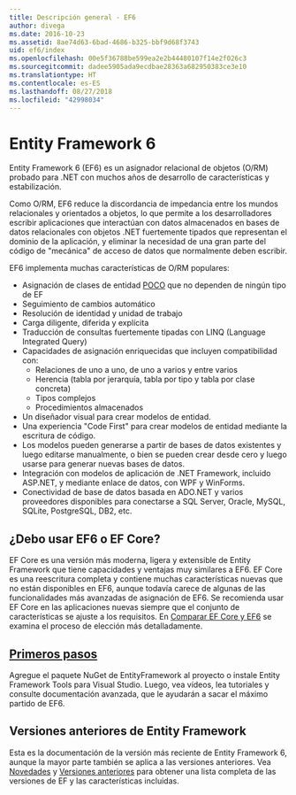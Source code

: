 ```yaml
---
title: Descripción general - EF6
author: divega
ms.date: 2016-10-23
ms.assetid: 8ae74d63-6bad-4686-b325-bbf9d68f3743
uid: ef6/index
ms.openlocfilehash: 00e5f36788be599ea2e2b44480107f14e2f026c3
ms.sourcegitcommit: dadee5905ada9ecdbae28363a682950383ce3e10
ms.translationtype: HT
ms.contentlocale: es-ES
ms.lasthandoff: 08/27/2018
ms.locfileid: "42998034"
---
```

# <a name="entity-framework-6"></a>Entity Framework 6
Entity Framework 6 (EF6) es un asignador relacional de objetos (O/RM) probado para .NET con muchos años de desarrollo de características y estabilización.

Como O/RM, EF6 reduce la discordancia de impedancia entre los mundos relacionales y orientados a objetos, lo que permite a los desarrolladores escribir aplicaciones que interactúan con datos almacenados en bases de datos relacionales con objetos .NET fuertemente tipados que representan el dominio de la aplicación, y eliminar la necesidad de una gran parte del código de "mecánica" de acceso de datos que normalmente deben escribir.

EF6 implementa muchas características de O/RM populares:
- Asignación de clases de entidad [POCO](~/ef6/resources/glossary.md#poco) que no dependen de ningún tipo de EF
- Seguimiento de cambios automático
- Resolución de identidad y unidad de trabajo
- Carga diligente, diferida y explícita
- Traducción de consultas fuertemente tipadas con LINQ (Language Integrated Query)
- Capacidades de asignación enriquecidas que incluyen compatibilidad con:
  - Relaciones de uno a uno, de uno a varios y entre varios
  - Herencia (tabla por jerarquía, tabla por tipo y tabla por clase concreta)
  - Tipos complejos
  - Procedimientos almacenados
- Un diseñador visual para crear modelos de entidad.
- Una experiencia "Code First" para crear modelos de entidad mediante la escritura de código.
- Los modelos pueden generarse a partir de bases de datos existentes y luego editarse manualmente, o bien se pueden crear desde cero y luego usarse para generar nuevas bases de datos.
- Integración con modelos de aplicación de .NET Framework, incluido ASP.NET, y mediante enlace de datos, con WPF y WinForms.
- Conectividad de base de datos basada en ADO.NET y varios proveedores disponibles para conectarse a SQL Server, Oracle, MySQL, SQLite, PostgreSQL, DB2, etc.

## <a name="should-i-use-ef6-or-ef-core"></a>¿Debo usar EF6 o EF Core?

EF Core es una versión más moderna, ligera y extensible de Entity Framework que tiene capacidades y ventajas muy similares a EF6.
EF Core es una reescritura completa y contiene muchas características nuevas que no están disponibles en EF6, aunque todavía carece de algunas de las funcionalidades más avanzadas de asignación de EF6.
Se recomienda usar EF Core en las aplicaciones nuevas siempre que el conjunto de características se ajuste a los requisitos.
En [Comparar EF Core y EF6](xref:efcore-and-ef6/index) se examina el proceso de elección más detalladamente.

## <a name="get-startedef6get-startedmd"></a>[Primeros pasos](~/ef6/get-started.md)

Agregue el paquete NuGet de EntityFramework al proyecto o instale Entity Framework Tools para Visual Studio. Luego, vea vídeos, lea tutoriales y consulte documentación avanzada, que le ayudarán a sacar el máximo partido de EF6.

## <a name="past-entity-framework-versions"></a>Versiones anteriores de Entity Framework

Esta es la documentación de la versión más reciente de Entity Framework 6, aunque la mayor parte también se aplica a las versiones anteriores.
Vea [Novedades](~/ef6/what-is-new/index.md) y [Versiones anteriores](~/ef6/what-is-new/past-releases.md) para obtener una lista completa de las versiones de EF y las características incluidas.
